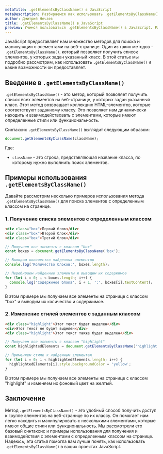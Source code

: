 ```yaml
---
metaTitle: .getElementsByClassName() в JavaScript
metaDescription: Разбираемся как использовать .getElementsByClassName() в JavaScript
author: Дмитрий Нечаев
title: .getElementsByClassName() в JavaScript
preview: Учимся пользоваться .getElementsByClassName() в JavaScript. Разбираем примеры использования
---
```


JavaScript предоставляет нам множество методов для поиска и манипуляции с элементами на веб-странице. Один из таких методов - `.getElementsByClassName()`, который позволяет получить список элементов, у которых задан указанный класс. В этой статье мы подробно рассмотрим, как использовать `.getElementsByClassName()` и какие возможности он предоставляет.

## Введение в `.getElementsByClassName()`

`.getElementsByClassName()` - это метод, который позволяет получить список всех элементов на веб-странице, у которых задан указанный класс. Этот метод возвращает коллекцию HTML-элементов, которые соответствуют заданному классу. Это позволяет нам динамически находить и взаимодействовать с элементами, которые имеют определенные стили или функциональность.

Синтаксис `.getElementsByClassName()` выглядит следующим образом:

```jsx
document.getElementsByClassName(className);

```

Где:

- `className` - это строка, представляющая название класса, по которому нужно выполнить поиск элементов.

## Примеры использования `.getElementsByClassName()`

Давайте рассмотрим несколько примеров использования метода `.getElementsByClassName()` для поиска элементов с определенным классом на странице.

### 1. Получение списка элементов с определенным классом

```html
<div class="box">Первый блок</div>
<div class="box">Второй блок</div>
<div class="box">Третий блок</div>

```

```jsx
// Получаем все элементы с классом "box"
const boxes = document.getElementsByClassName('box');

// Выводим количество найденных элементов
console.log('Количество блоков:', boxes.length);

// Перебираем найденные элементы и выводим их содержимое
for (let i = 0; i < boxes.length; i++) {
  console.log('Содержимое блока', i + 1, ':', boxes[i].textContent);
}

```

В этом примере мы получаем все элементы на странице с классом "box" и выводим их количество и содержимое.

### 2. Изменение стилей элементов с заданным классом

```html
<div class="highlight">Этот текст будет выделен</div>
<div>Этот текст не будет выделен</div>
<div class="highlight">Этот текст также будет выделен</div>

```

```jsx
// Получаем все элементы с классом "highlight"
const highlightedElements = document.getElementsByClassName('highlight');

// Применяем стили к найденным элементам
for (let i = 0; i < highlightedElements.length; i++) {
  highlightedElements[i].style.backgroundColor = 'yellow';
}

```

В этом примере мы получаем все элементы на странице с классом "highlight" и изменяем их фоновый цвет на желтый.

## Заключение

Метод `.getElementsByClassName()` - это удобный способ получить доступ к группе элементов на веб-странице по их классу. Он помогает нам легко находить и манипулировать с несколькими элементами, которые имеют общие стили или функциональность. Мы рассмотрели его базовый синтаксис и примеры использования для получения и взаимодействия с элементами с определенным классом на странице. Надеюсь, эта статья помогла вам лучше понять, как использовать `.getElementsByClassName()` в ваших проектах JavaScript.